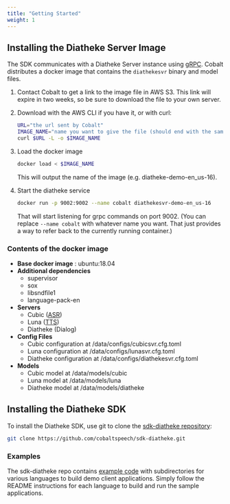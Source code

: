 ```yaml
---
title: "Getting Started"
weight: 1
---
```



## Installing the Diatheke Server Image

The SDK communicates with a Diatheke Server instance using 
[gRPC](https://grpc.io). Cobalt distributes a docker image that contains 
the `diathekesvr` binary and model files.

<!--more-->

1. Contact Cobalt to get a link to the image file in AWS S3.  This link
   will expire in two weeks, so be sure to download the file to your own server.

2. Download with the AWS CLI if you have it, or with curl:

    ```bash
    URL="the url sent by Cobalt"
    IMAGE_NAME="name you want to give the file (should end with the same extension as the url, usually bz2)"
    curl $URL -L -o $IMAGE_NAME
    ```

3. Load the docker image

    ```bash
    docker load < $IMAGE_NAME
    ```

    This will output the name of the image (e.g. diatheke-demo-en_us-16).

4. Start the diatheke service

    ```bash
    docker run -p 9002:9002 --name cobalt diathekesvr-demo-en_us-16
    ```

    That will start listening for grpc commands on port 9002.  (You can
    replace `--name cobalt` with whatever name you want.  That just provides
    a way to refer back to the currently running container.)


### Contents of the docker image

- **Base docker image** : ubuntu:18.04
- **Additional dependencies**
  - supervisor
  - sox
  - libsndfile1
  - language-pack-en
- **Servers**
  - Cubic ([ASR](../glossary/#asr))
  - Luna ([TTS](../glossary/#tts))
  - Diatheke (Dialog)
- **Config Files**
  - Cubic configuration at /data/configs/cubicsvr.cfg.toml
  - Luna configuration at /data/configs/lunasvr.cfg.toml
  - Diatheke configuration at /data/configs/diathekesvr.cfg.toml
- **Models**
  - Cubic model at /data/models/cubic
  - Luna model at /data/models/luna
  - Diatheke model at /data/models/diatheke


## Installing the Diatheke SDK
To install the Diatheke SDK, use git to clone the
[sdk-diatheke repository](https://github.com/cobaltspeech/sdk-diatheke):
```bash
git clone https://github.com/cobaltspeech/sdk-diatheke.git
```

### Examples
The sdk-diatheke repo contains [example code](https://github.com/cobaltspeech/sdk-diatheke/tree/master/examples)
with subdirectories for various languages to build demo client applications. Simply follow the README instructions for each language to build and run the
sample applications.
